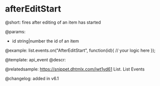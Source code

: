 afterEditStart
=============

@short: fires after editing of an item has started
	
@params:
- id		string|number		the id of an item


@example:
list.events.on("AfterEditStart", function(id){
	// your logic here
});


@template:	api_event
@descr:




	

@relatedsample:
https://snippet.dhtmlx.com/iwt1yd61	List. List Events	

@changelog: added in v6.1

